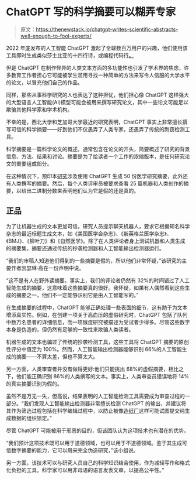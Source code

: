 # ChatGPT 写的科学摘要可以糊弄专家

> 原文：<https://thenewstack.io/chatgpt-writes-scientific-abstracts-well-enough-to-fool-experts/>

2022 年底发布的人工智能 ChatGPT 激起了全球数百万用户的兴趣，他们使用该工具即时生成类似莎士比亚的十四行诗，或编程代码行[。](https://thenewstack.io/chatgpt-smart-but-not-smart-enough/)

但是 ChatGPT 在制作怪异的人类文本方面的多功能性也引发了学术界的焦虑，许多教育工作者担心它可能被学生滥用寻找一种简单的方法来写令人信服的大学水平的论文，以冒充他们自己的作品。

同样，那些从事科学研究的人也表达了这种担忧，他们担心像 ChatGPT 这样强大的大型语言人工智能(AI)模型可能会被用来撰写研究论文，其中一些论文可能足以欺骗其他科学家和学术机构。

不幸的是，西北大学和芝加哥大学最近的研究表明，ChatGPT 事实上非常擅长撰写可信的科学摘要——好到他们不仅愚弄了人类专家，还愚弄了传统的剽窃检测工具。

科学摘要是一篇科学论文的概述，通常包含在论文的开头，简要概述了研究的背景信息、方法、结果和讨论。摘要是为了给读者一个工作的浓缩版本，是任何研究论文的重要组成部分。

在这种情况下，预印本[研究](https://www.biorxiv.org/content/10.1101/2022.12.23.521610v1.full.pdf)涉及使用 ChatGPT 生成 50 份医学研究摘要，此外还有人类撰写的摘要。然后，每个人类评审员被要求查看 25 篇机器和人类创作的摘要，以给出二进制分数来表明他们认为它是假的还是真的。

## 正品

为了让机器生成的文本更加可信，研究人员提示聊天机器人，要求它根据知名科学杂志的最近标题生成文本，如《美国医学会杂志》、《新英格兰医学杂志》、《BMJ》、《柳叶刀》和《自然医学》。除了在人类评论者身上测试机器和人类生成的摘要集，摘要还通过传统的抄袭检测器和人工智能输出检测器运行。

“我们的审稿人知道他们得到的一些摘要是假的，所以他们非常怀疑，”该研究的主要作者凯瑟琳·高在一份声明中说。

“这不是有人在野外读摘要。事实上，我们的评论者仍然有 32%的时间错过了人工智能生成的摘要，这意味着这些摘要真的很好。我怀疑，如果有人偶然看到这些生成的摘要之一，他们不一定能够识别它是由人工智能写的。”

在生成摘要的过程中，ChatGPT 能够正确处理一些表面的细节，这有助于为文本增添真实性。例如，在创建一项关于高血压的虚假研究时，ChatGPT 包括了队列中数万名患者的详细信息，而一项猴痘研究被描述为受试者少得多。尽管这些数字本身是伪造的，但仍然有足够的一致性来欺骗人类读者。

机器生成的文本也骗过了传统的抄袭检测工具，这些工具将 ChatGPT 摘要的原创性评分中值定为 100%。然而，人工智能输出检测器能够识别 66%的人工智能生成的摘要——不算太差，但也不算太大。

另一方面，人类审查者并没有做得更好:他们只能挑出 68%的虚假摘要，相比之下，他们能正确识别 86%的人类撰写的文本。事实上，人类审查员错误地将 14%的真实摘要识别为假的。

虽然不是万无一失，但高说，结果表明的人工智能检测工具需要成为审查过程的一部分。“我们发现人工智能输出检测器非常擅长检测 ChatGPT 的输出，并建议将其作为筛选过程包括在科学编辑过程中，以防止被像[造纸厂](https://blog.mdpi.com/2022/05/09/paper-mills/)这样可能试图提交纯生成数据的组织锁定。”

尽管 ChatGPT 可能被用于邪恶的目的，但该团队认为这项技术也有潜在的优势。

“我们预计这项技术既可以用于道德领域，也可以用于不道德领域。鉴于其生成可信数字摘要的能力，它可以用来完全伪造研究，”该小组说。

另一方面，该技术可以与研究人员自己的科学知识结合使用，作为减轻写作和格式化负担的工具。科学家可以用非母语的语言发表文章，以提高公平性。”

<svg xmlns:xlink="http://www.w3.org/1999/xlink" viewBox="0 0 68 31" version="1.1"><title>Group</title> <desc>Created with Sketch.</desc></svg>